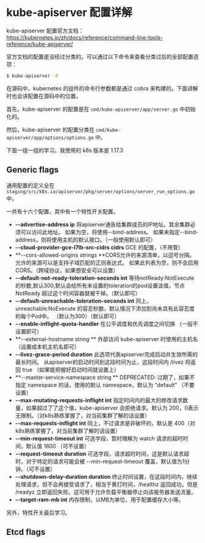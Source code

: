 # kube-apiserver 配置详解

kube-apiserver 配置官方文档：https://kubernetes.io/zh/docs/reference/command-line-tools-reference/kube-apiserver/

官方文档的配置是没经过分类的。可以通过以下命令来查看分类过后的全部配置选项：

```bash
$ kube-apiserver -h
```

在源码中，kubernetes 的组件的命令行参数都是通过 cobra 来构建的。下面讲解时也会讲配置在源码中的位置。

首先，kube-apiserver 的配置是在 `cmd/kube-apiserver/app/server.go` 中初始化的。

然后，kube-apiserver 的配置分类在 `cmd/kube-apiserver/app/options/options.go` 中。

下面一组一组的学习。我使用的 k8s 版本是 1.17.3

## Generic flags

通用配置的定义全在 `staging/src/k8s.io/apiserver/pkg/server/options/server_run_options.go` 中。

一共有十六个配置，其中有一个特性开关配置。

- **--advertise-address ip** 将apiserver通告给集群成员的IP地址。其余集群必须可以访问此地址。 如果为空，将使用--bind-address。 如果未指定--bind-address，则将使用主机的默认接口。（一般使用默认即可）
- **--cloud-provider-gce-l7lb-src-cidrs cidrs** GCE 的配置，（不用管）
- **--cors-allowed-origins strings **CORS允许的来源清单，以逗号分隔。 允许的来源可以是支持子域匹配的正则表达式。 如果此列表为空，则不会启用CORS。（跨域协议，如果想安全可以设置）
- **--default-not-ready-toleration-seconds int** 等待notReady:NotExecute的秒数,默认300,默认会给所有未设置的toleration的pod设置该值，节点 NotReady 超过这个时间容器就被干掉。（默认即可）
- **--default-unreachable-toleration-seconds int** 同上，unreachable:NoExecute 的容忍秒数，默认情况下添加到尚未具有此容忍度的每个Pod中。 （默认为300）（默认即可）
- **--enable-inflight-quota-handler** 在公平调度和优先调度之间切换 （一般不设置即可）
- **--external-hostname string ** 外部访问 kube-apiserver 时使用的主机名 （设置成本机主机名即可）
- **--livez-grace-period duration** 此选项代表apiserver完成启动并生效所需的最长时间。 从apiserver的启动时间到这段时间为止，这段时间内 /livez 将返回 true （如果能把握好启动时间就设置上）
- **--master-service-namespace string ** DEPRECATED: 过期了，如果不指定 namespace 的话，使用的默认 namespace，默认为 “default” （不要设置）
- **--max-mutating-requests-inflight int** 指定时间内的最大的修改请求数量，如果超过了了这个值，kube-apiserver 会拒绝请求。默认为 200，0表示无限制。（对k8s熟练掌握了，对当前集群了解的话设置）
- **--max-requests-inflight int** 同上，不过请求是非破坏的，默认是 400（对k8s熟练掌握了，对当前集群了解的话设置）
- **--min-request-timeout int** 可选字段，暂时理解为 watch 请求的超时时间，默认值 1800 （可不设置）
- **--request-timeout duration** 可选字段，请求超时时间，这是默认请求超时，对于特定的请求可能会被 --min-request-timeout 覆盖，默认值为1分钟。（可不设置）
- **--shutdown-delay-duration duration** 终止时间设置，在这段时间内，继续处理请求，但不会再接受请求了，相当于黄灯时间，/healthz 返回成功，但是 /readyz 立即返回失败。这可用于允许负载平衡器停止向该服务器发送流量。
- **--target-ram-mb int** 内存限制，以MB为单位，用于配置缓存大小等。

另外，特性开关最后学习。



## Etcd flags



